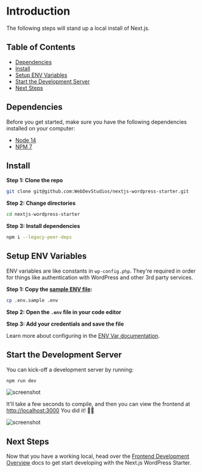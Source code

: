 # Introduction <!-- omit in toc -->

The following steps will stand up a local install of Next.js.

## Table of Contents <!-- omit in toc -->

- [Dependencies](#dependencies)
- [Install](#install)
- [Setup ENV Variables](#setup-env-variables)
- [Start the Development Server](#start-the-development-server)
- [Next Steps](#next-steps)

## Dependencies

Before you get started, make sure you have the following dependencies installed on your computer:

- [Node 14](https://nodejs.org/en/)
- [NPM 7](https://nodejs.org/en/)

## Install

**Step 1: Clone the repo**

```bash
git clone git@github.com:WebDevStudios/nextjs-wordpress-starter.git
```

**Step 2: Change directories**

```bash
cd nextjs-wordpress-starter
```

**Step 3: Install dependencies**

```bash
npm i --legacy-peer-deps
```

## Setup ENV Variables

ENV variables are like constants in `wp-config.php`. They're required in order for things like authentication with WordPress and other 3rd party services.

**Step 1: Copy the [sample ENV file](https://github.com/WebDevStudios/nextjs-wordpress-starter/blob/main/.env.sample):**

```bash
cp .env.sample .env
```

**Step 2: Open the `.env` file in your code editor**

**Step 3: Add your credentials and save the file**

Learn more about configuring in the [ENV Var documentation](https://github.com/WebDevStudios/nextjs-wordpress-starter/wiki/env-variables).

## Start the Development Server

You can kick-off a development server by running:

```bash
npm run dev
```

![screenshot](https://dl.dropbox.com/s/wqsqtc2pnj8pv2v/Screen%20Shot%202021-02-17%20at%2015.32.46.png?dl=0)

It'll take a few seconds to compile, and then you can view the frontend at <http://localhost:3000> You did it! 👏🏻

![screenshot](https://dl.dropbox.com/s/pa3ru8gv6pama8y/Screen%20Shot%202021-02-17%20at%2015.26.30.png?dl=0)

## Next Steps

Now that you have a working local, head over the [Frontend Development Overview](https://github.com/WebDevStudios/nextjs-wordpress-starter/wiki/frontend-overview) docs to get start developing with the Next.js WordPress Starter.
